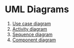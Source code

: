 # UML Diagrams
1. [Use case diagram](https://github.com/Eltay750505/TetrisGame/blob/master/Diagrams/Usecase.md)
2. [Activity diagram](https://github.com/Eltay750505/TetrisGame/blob/master/Diagrams/Activity.md)
3. [Sequence diagram](https://github.com/Eltay750505/TetrisGame/blob/master/Diagrams/Sequence.md)
4. [Component diagram](https://github.com/Eltay750505/TetrisGame/blob/master/images/Diagrams/Components.md)

